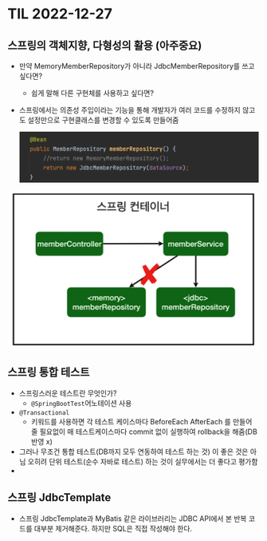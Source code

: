 # TIL 2022-12-27

## 스프링의 객체지향, 다형성의 활용 (아주중요)

- 만약 MemoryMemberRepository가 아니라 JdbcMemberRepository를 쓰고 싶다면?
    - 쉽게 말해 다른 구현체를 사용하고 싶다면?
- 스프링에서는 의존성 주입이라는 기능을 통해 개발자가 여러 코드를 수정하지 않고도 설정만으로 구현클래스를 변경할 수 있도록 만들어줌
    
    ![스크린샷 2022-12-28 오전 1.43.26.png](TIL%202022-12-27%20ac683a01efef45439e0751c0d41c52e0/%25E1%2584%2589%25E1%2585%25B3%25E1%2584%258F%25E1%2585%25B3%25E1%2584%2585%25E1%2585%25B5%25E1%2586%25AB%25E1%2584%2589%25E1%2585%25A3%25E1%2586%25BA_2022-12-28_%25E1%2584%258B%25E1%2585%25A9%25E1%2584%258C%25E1%2585%25A5%25E1%2586%25AB_1.43.26.png)
    

![스크린샷 2022-12-28 오전 1.43.41.png](TIL%202022-12-27%20ac683a01efef45439e0751c0d41c52e0/%25E1%2584%2589%25E1%2585%25B3%25E1%2584%258F%25E1%2585%25B3%25E1%2584%2585%25E1%2585%25B5%25E1%2586%25AB%25E1%2584%2589%25E1%2585%25A3%25E1%2586%25BA_2022-12-28_%25E1%2584%258B%25E1%2585%25A9%25E1%2584%258C%25E1%2585%25A5%25E1%2586%25AB_1.43.41.png)

## 스프링 통합 테스트

- 스프링스러운 테스트란 무엇인가?
    - `@SpringBootTest`어노테이션 사용
- `@Transactional`
    - 키워드를 사용하면 각 테스트 케이스마다 BeforeEach AfterEach 를 만들어 줄 필요없이 매 테스트케이스마다 commit 없이 실행하여 rollback을 해줌(DB반영 x)
- 그러나 무조건 통합 테스트(DB까지 모두 연동하여 테스트 하는 것) 이 좋은 것은 아님 오히려 단위 테스트(순수 자바로 테스트) 하는 것이 실무에서는 더 좋다고 평가함
- 

## **스프링 JdbcTemplate**

- 스프링 JdbcTemplate과 MyBatis 같은 라이브러리는 JDBC API에서 본 반복 코드를 대부분 제거해준다. 하지만 SQL은 직접 작성해야 한다.